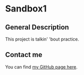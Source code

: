 # Sandbox1

## General Description
This project is talkin' 'bout practice. 

## Contact me
You can find [my GitHub page here](https://github.com/sam1cutler).
